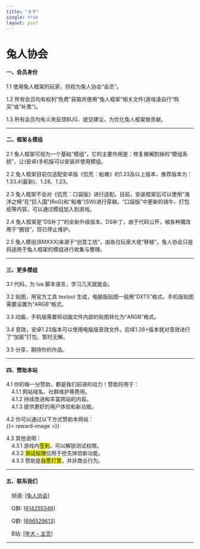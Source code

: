 ```yaml
---
title: "关于"
single: true
layout: post
---
```


<h1 class="article header">兔人协会</h1>

#### 一、会员身份

1.1 使用兔人框架的玩家，则视为兔人协会“会员”。  

1.2 所有会员均有权利“免费”获取并使用“兔人框架”相关文件(游戏请自行“购买”或“补票”)。  

1.3 所有会员均有义务反馈BUG、提交建议，为优化兔人框架做贡献。  

---

#### 二、框架＆模组

2.1 兔人框架可视为一个基础“模组”，它的主要作用是：修复被阉割掉的“模组系统”，让(安卓)手机版可以安装并使用模组。  

2.2 兔人框架目前仅适配安卓版《饥荒：船难》的1.23及以上版本，推荐版本为：1.33.4(最新)、1.28、1.23。  

2.3 兔人框架不会对《饥荒：口袋版》进行适配。目前，安装框架后可以使用“海洋之椅”在“巨人国”(RoG)和“船难”(SW)进行穿越。“口袋版”中更新的骑牛、打包纸等内容，可以通过模组加入到游戏。  

2.4 兔人框架是“DS补丁”的全新升级版本。DS补丁，由于代码公开，被各种魔改用于“圈钱”，现已停止维护。  

2.5 兔人模组(BMXXX)来源于“创意工坊”，由各位玩家大佬“移植”。兔人协会只是将适用于兔人框架的模组进行收集与整理。  

---

#### 三、更多模组

3.1 代码，为 lua 脚本语言，学习几天就能会。  

3.2 贴图，用官方工具 textool 生成，电脑版贴图一般用“DXT5”格式，手机版贴图需要设置为“ARGB”格式。  

3.3 动画，手机版需要将动画文件内部的贴图转化为“ARGB”格式。  

3.4 音效，安卓1.23版本可以使用电脑版音效文件。后续1.28+版本就对音效进行了“加密”打包，暂时无解。  

3.5 分享，期待你的作品。  

---

#### 四、赞助本站

4.1 你的每一分赞助，都是我们前进的动力！赞助将用于：  
　4.1.1 网站域名、社群维护等费用。  
　4.1.2 持续改进和丰富网站的内容。  
　4.1.3 提供更好的用户体验和新功能。  

4.2 你可以通过以下方式赞助本网站：  
{{< reward-image >}}

4.3 其他说明：  
　4.3.1 游戏内<mark>签到</mark>，可以解锁测试权限。  
　4.3.2 <mark>测试权限</mark>仅用于抢先体验新功能。  
　4.3.3 赞助是<mark>自愿打赏</mark>，并非商业行为。  

---

#### 五、联系我们

　频道: [[兔人协会]](/redirect?target=https://qun.qq.com/qqweb/qunpro/share?inviteCode=2l2COvdUN0S)  

　Q群: [[614255348]](/redirect?target=https://jq.qq.com/?k=5WukPKv)  

　Q群: [[696529613]](/redirect?target=https://qm.qq.com/q/gHa2tzT8Pe)  

　B站: [[辛大・主页]](/redirect?target=https://b23.tv/kf3yuSv)  

---
